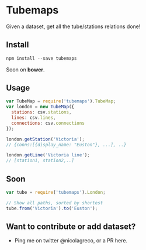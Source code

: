# Tubemaps

Given a dataset, get all the tube/stations relations done!

## Install
```javascript
npm install --save tubemaps
```

Soon on **bower**.

## Usage
```javascript
var TubeMap = require('tubemaps').TubeMap;
var london = new TubeMap({
  stations: csv.stations,
  lines: csv.lines,
  connections: csv.connections
});

london.getStation('Victoria');
// {conns:[{display_name: "Euston"}, ...], ..}

london.getLine('Victoria line');
// [station1, station2,..]
```

## Soon
```javascript
var tube = require('tubemaps').London;

// Show all paths, sorted by shortest
tube.from('Victoria').to('Euston');
```

## Want to contribute or add dataset?

- Ping me on twitter @nicolagreco, or a PR here.